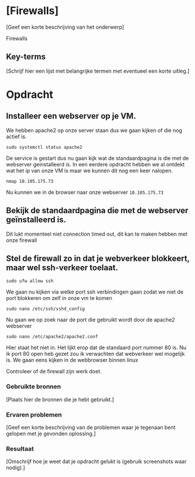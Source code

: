 # [Firewalls]
[Geef een korte beschrijving van het onderwerp]

Firewalls

## Key-terms
[Schrijf hier een lijst met belangrijke termen met eventueel een korte uitleg.]

# Opdracht
## Installeer een webserver op je VM.

We hebben apache2 op onze server staan dus we gaan kijken of die nog actief is.
~~~
sudo systemctl status apache2
~~~
De service is gestart dus nu gaan kijk wat de standaardpagina is die met de webserver geinstalleerd is.
In een eerdere opdracht hebben we al ontdekt wat het ip van onze VM is maar we kunnen dit nog een keer nalopen.
~~~
nmap 10.105.175.73
~~~
Nu kunnen we in de browser naar onze webserver `10.105.175.73`


## Bekijk de standaardpagina die met de webserver geïnstalleerd is.

Dit lukt momenteel niet connection timed out, dit kan te maken hebben met onze firewall

## Stel de firewall zo in dat je webverkeer blokkeert, maar wel ssh-verkeer toelaat.

~~~
sudo ufw allow ssh
~~~
We gaan nu kijken via welke port ssh verbindingen gaan zodat we niet de port blokkeren om zelf in onze vm te komen
~~~
sudo nano /etc/ssh/sshd_config
~~~

Nu gaan we op zoek naar de port die gebruikt wordt door de apache2 webserver

~~~
sudo nano /etc/apache2/apache2.conf
~~~
Hier staat het niet in.
Het lijkt erop dat de standaard port nummer 80 is.
Nu ik port 80 open heb gezet zou ik verwachten dat webverkeer wel mogelijk is.
We gaan eens kijken in de webbrowser binnen linux

Controleer of de firewall zijn werk doet.


### Gebruikte bronnen
[Plaats hier de bronnen die je hebt gebruikt.]

### Ervaren problemen
[Geef een korte beschrijving van de problemen waar je tegenaan bent gelopen met je gevonden oplossing.]

### Resultaat
[Omschrijf hoe je weet dat je opdracht gelukt is (gebruik screenshots waar nodig).]
